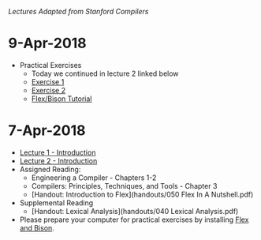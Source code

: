 *Lectures Adapted from Stanford Compilers*

# 9-Apr-2018
* Practical Exercises
  - Today we continued in lecture 2 linked below
  - [Exercise 1](exercises/exercise1/sample1.lex)
  - [Exercise 2](exercises/exercise2/sample2.lex)
  - [Flex/Bison Tutorial](http://www.capsl.udel.edu/courses/cpeg421/2012/slides/Tutorial-Flex_Bison.pdf)

# 7-Apr-2018
* [Lecture 1 - Introduction](lectures/Slides00.pdf)
* [Lecture 2 - Introduction](lectures/Slides01.pdf)
* Assigned Reading:
  - Engineering a Compiler - Chapters 1-2
  - Compilers: Principles, Techniques, and Tools - Chapter 3
  - [Handout: Introduction to Flex](handouts/050 Flex In A Nutshell.pdf)
* Supplemental Reading
  - [Handout: Lexical Analysis](handouts/040 Lexical Analysis.pdf)
* Please prepare your computer for practical exercises by installing [Flex and Bison](https://sourceforge.net/projects/winflexbison/files/win_flex_bison3-latest.zip/download).
